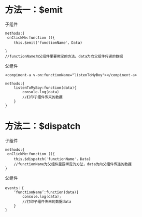 #  方法一：$emit
子组件

```
methods:{
 onClickMe:function (){
    this.$emit('functionName'，Data)

}
//functionName为父组件里要绑定的方法，data为向父组件传递的数据
```

父组件

```
<compinent-a v-on:functionName="listenToMyBoy"></compinent-a>
```



```
methods:{
    listenToMyBoy:function(data){
        console.log(data)
        //打印子组件传来的数据
    }
}
```
# 方法二：$dispatch

子组件

```
methods:{
 onClickMe:function (){
    this.$dispatch('functionName'，Data)
    //functionName为父组件里要绑定的方法，data为向父组件传递的数据
}
```
父组件

```
events：{
    ‘functionName’:function(data){
        console.log(data);
        //打印子组件传来的数据data
    }
}
```
